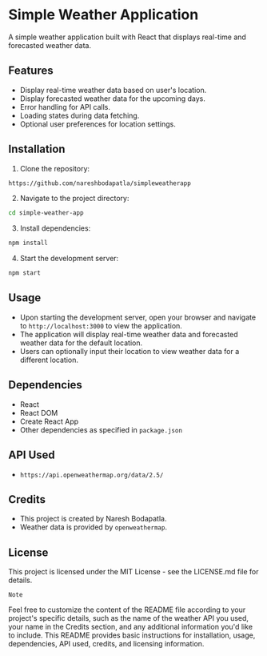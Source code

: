 # Simple Weather Application

A simple weather application built with React that displays real-time and forecasted weather data.

## Features
- Display real-time weather data based on user's location.
- Display forecasted weather data for the upcoming days.
- Error handling for API calls.
- Loading states during data fetching.
- Optional user preferences for location settings.

## Installation

1. Clone the repository:

```bash
https://github.com/nareshbodapatla/simpleweatherapp
```

2. Navigate to the project directory:

```bash
cd simple-weather-app
```

3. Install dependencies:

```bash
npm install
```
4. Start the development server:

```bash
npm start
```
## Usage

- Upon starting the development server, open your browser and navigate to ``http://localhost:3000`` to view the application.
- The application will display real-time weather data and forecasted weather data for the default location.
- Users can optionally input their location to view weather data for a different location.

## Dependencies

- React
- React DOM
- Create React App
- Other dependencies as specified in ``package.json``

## API Used
- ```https://api.openweathermap.org/data/2.5/```

## Credits
- This project is created by Naresh Bodapatla.
- Weather data is provided by ``openweathermap``.

## License
This project is licensed under the MIT License - see the LICENSE.md file for details.

`Note`

Feel free to customize the content of the README file according to your project's specific details, such as the name of the weather API you used, your name in the Credits section, and any additional information you'd like to include. This README provides basic instructions for installation, usage, dependencies, API used, credits, and licensing information.

